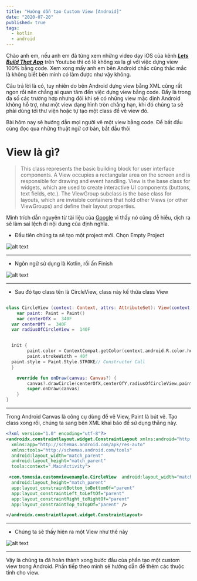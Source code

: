```yaml
---
title: "Hướng dẫn tạo Custom View [Android]"
date: "2020-07-20"
published: true
tags:
  - kotlin
  - android
---
```



Chào anh em, nếu anh em đã từng xem những video dạy iOS của kênh
[***Lets Build That App***](https://www.youtube.com/channel/UCuP2vJ6kRutQBfRmdcI92mA) trên Youtube thì có lẽ không xa lạ gì với việc dựng view 100% bằng code. Xem xong mấy anh em bên Android chắc cũng thắc mắc là không biết bên mình có làm được như vậy không.

Câu trả lời là có, tuy nhiên do bên Android dựng view bằng XML cũng rất ngon rồi nên chẳng ai quan tâm đến việc dựng view bằng code. Đấy là trong đa số các trường hợp nhưng đôi khi sẽ có những view mặc định Android không hỗ trợ, như một view dạng hình tròn chằng hạn, khi đó chúng ta sẽ phải dùng tới thư viện hoặc tự tạo một class để vẽ view đó.

Bài hôm nay sẽ hướng dẫn mọi người vẽ một view bằng code. Để bắt đầu cùng đọc qua những thuật ngữ cơ bản, bắt đầu thôi

# View là gì?

> This class represents the basic building block for user interface components. A View occupies a rectangular area on the screen and is responsible for drawing and event handling.  View is the base class for widgets, which are used to create interactive UI components (buttons, text fields, etc.). The ViewGroup subclass is the base class for layouts, which are invisible containers that hold other  Views (or other ViewGroups) and define their layout properties.

Mình trích dẫn nguyên từ tài liệu của  [Google](https://developer.android.com/reference/android/view/View?authuser=1#) vì thấy nó cũng dễ hiểu, dịch ra sẽ làm sai lệch đi nội dung của định nghĩa.


* Đầu tiên chúng ta sẽ tạo một project mới. Chọn Empty Project

![alt text](https://firebasestorage.googleapis.com/v0/b/tudiendanhngon-ba6bc.appspot.com/o/Image%2FLinhTinh%2FScreenshot%20(23).png?alt=media&token=bdd473a4-8b33-4856-b403-3751ca11ca3f)

---
* Ngôn ngữ sử dụng là Kotlin, rồi ấn Finish

![alt text](https://firebasestorage.googleapis.com/v0/b/tudiendanhngon-ba6bc.appspot.com/o/Image%2FLinhTinh%2FScreenshot%20(24).png?alt=media&token=827a921b-4fbb-4b1d-ac87-8584fde5ef41)

---
* Sau đó tạo class tên là CircleView, class này kế thừa class View

```kotlin

class CircleView (context: Context, attrs: AttributeSet): View(context, attrs){
    var paint: Paint = Paint()
    var centerOfX =  340F
  var centerOfY =  340F
  var radiusOfCircleView =  140F


  init {
        paint.color = ContextCompat.getColor(context,android.R.color.holo_green_light)
        paint.strokeWidth = 40f
  paint.style = Paint.Style.STROKE// Constructor Call
  }

    override fun onDraw(canvas: Canvas?) {
        canvas?.drawCircle(centerOfX,centerOfY,radiusOfCircleView,paint)
        super.onDraw(canvas)
    }
}

```

---
Trong Android Canvas là công cụ dùng để vẽ View, Paint là bút vẽ. Tạo class xong rồi, chúng ta sang bên XML khai báo để sử dụng thằng này.


```xml
<?xml version="1.0" encoding="utf-8"?>
<androidx.constraintlayout.widget.ConstraintLayout xmlns:android="http://schemas.android.com/apk/res/android"
  xmlns:app="http://schemas.android.com/apk/res-auto"
  xmlns:tools="http://schemas.android.com/tools"
  android:layout_width="match_parent"
  android:layout_height="match_parent"
  tools:context=".MainActivity">

 <com.tomosia.customviewexample.CircleView  android:layout_width="match_parent"
  android:layout_height="match_parent"
  app:layout_constraintBottom_toBottomOf="parent"
  app:layout_constraintLeft_toLeftOf="parent"
  app:layout_constraintRight_toRightOf="parent"
  app:layout_constraintTop_toTopOf="parent" />

</androidx.constraintlayout.widget.ConstraintLayout>

```

---
* Chúng ta sẽ thấy hiện ra một View như thế này

![alt text](https://firebasestorage.googleapis.com/v0/b/tudiendanhngon-ba6bc.appspot.com/o/Image%2FLinhTinh%2FScreenshot%20(26).png?alt=media&token=8c3ddfbb-1770-4b33-8330-bd9998bc22e2)

---
Vậy là chúng ta đã hoàn thành xong bước đầu của phần tạo một custom view trong Android. Phần tiếp theo mình sẽ hướng dẫn để thêm các thuộc tính cho view.
